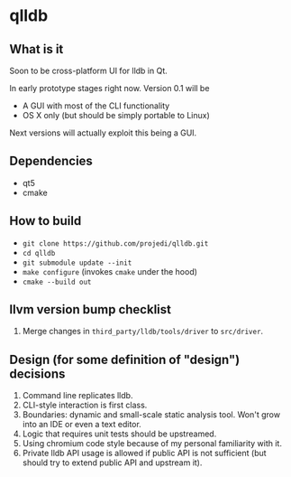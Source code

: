 # qlldb

## What is it

Soon to be cross-platform UI for lldb in Qt.

In early prototype stages right now. Version 0.1 will be
* A GUI with most of the CLI functionality
* OS X only (but should be simply portable to Linux)

Next versions will actually exploit this being a GUI.

## Dependencies
- qt5
- cmake

## How to build
- `git clone https://github.com/projedi/qlldb.git`
- `cd qlldb`
- `git submodule update --init`
- `make configure` (invokes `cmake` under the hood)
- `cmake --build out`

## llvm version bump checklist
1. Merge changes in `third_party/lldb/tools/driver` to `src/driver`.

## Design (for some definition of "design") decisions

1. Command line replicates lldb.
2. CLI-style interaction is first class.
4. Boundaries: dynamic and small-scale static analysis tool. Won't grow into an IDE or even a text editor.
5. Logic that requires unit tests should be upstreamed.
6. Using chromium code style because of my personal familiarity with it.
7. Private lldb API usage is allowed if public API is not sufficient (but should try to extend public API and upstream it).
